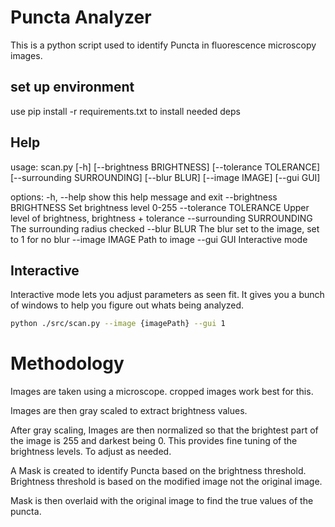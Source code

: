 # Puncta Analyzer

This is a python script used to identify Puncta in fluorescence microscopy images.

## set up environment

use pip install -r requirements.txt
to install needed deps

## Help

usage: scan.py [-h] [--brightness BRIGHTNESS] [--tolerance TOLERANCE] [--surrounding SURROUNDING] [--blur BLUR] [--image IMAGE] [--gui GUI]

options:
-h, --help show this help message and exit
--brightness BRIGHTNESS
Set brightness level 0-255
--tolerance TOLERANCE
Upper level of brightness, brightness + tolerance
--surrounding SURROUNDING
The surrounding radius checked
--blur BLUR The blur set to the image, set to 1 for no blur
--image IMAGE Path to image
--gui GUI Interactive mode

## Interactive

Interactive mode lets you adjust parameters as seen fit. It gives you a bunch of windows to help you figure out whats being analyzed.

```sh
python ./src/scan.py --image {imagePath} --gui 1
```

# Methodology

Images are taken using a microscope. cropped images work best for this.

Images are then gray scaled to extract brightness values.

After gray scaling, Images are then normalized so that the brightest part of the image is 255 and darkest being 0.
This provides fine tuning of the brightness levels. To adjust as needed.

A Mask is created to identify Puncta based on the brightness threshold. Brightness threshold is based on the modified image not the original image.

Mask is then overlaid with the original image to find the true values of the puncta.
